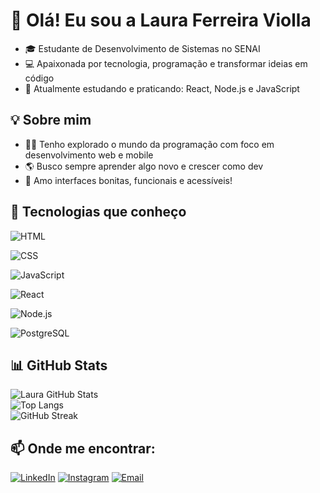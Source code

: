 # 👋 Olá! Eu sou a Laura Ferreira Violla

- 🎓 Estudante de Desenvolvimento de Sistemas no SENAI  
- 💻 Apaixonada por tecnologia, programação e transformar ideias em código  
- 🌱 Atualmente estudando e praticando: React, Node.js e JavaScript

## 💡 Sobre mim

- 👩‍💻 Tenho explorado o mundo da programação com foco em desenvolvimento web e mobile
- 🌎 Busco sempre aprender algo novo e crescer como dev
- 🎨 Amo interfaces bonitas, funcionais e acessíveis!

## 🚀 Tecnologias que conheço

![HTML](https://img.shields.io/badge/HTML-E34F26?style=for-the-badge&logo=html5&logoColor=white)  

![CSS](https://img.shields.io/badge/CSS-1572B6?style=for-the-badge&logo=css3&logoColor=white)  

![JavaScript](https://img.shields.io/badge/JavaScript-F7DF1E?style=for-the-badge&logo=javascript&logoColor=black)  

![React](https://img.shields.io/badge/React-61DAFB?style=for-the-badge&logo=react&logoColor=black)  

![Node.js](https://img.shields.io/badge/Node.js-339933?style=for-the-badge&logo=nodedotjs&logoColor=white)  

![PostgreSQL](https://img.shields.io/badge/PostgreSQL-336791?style=for-the-badge&logo=postgresql&logoColor=white)

## 📊 GitHub Stats
![Laura GitHub Stats](https://github-readme-stats.vercel.app/api?username=imlaurinhaaa&show_icons=true&theme=radical&include_all_commits=true&count_private=true)  
![Top Langs](https://github-readme-stats.vercel.app/api/top-langs/?username=imlaurinhaaa&layout=compact&theme=radical&langs_count=6)  
![GitHub Streak](https://streak-stats.demolab.com?user=imlaurinhaaa&theme=radical&hide_border=true)

## 📫 Onde me encontrar:
[![LinkedIn](https://img.shields.io/badge/LinkedIn-Laura_Ferreira_Violla-blue?style=for-the-badge&logo=linkedin)](https://www.linkedin.com/in/laura-ferreira-violla-a526b12b1/)
[![Instagram](https://img.shields.io/badge/@imlaurinhaaa-E4405F?style=for-the-badge&logo=instagram&logoColor=white)](https://instagram.com/imlaurinhaaa)
[![Email](https://img.shields.io/badge/E--mail-lferreiraviolla@gmail.com-red?style=for-the-badge&logo=gmail&logoColor=white)](mailto:lferreiraviolla@gmail.com)
